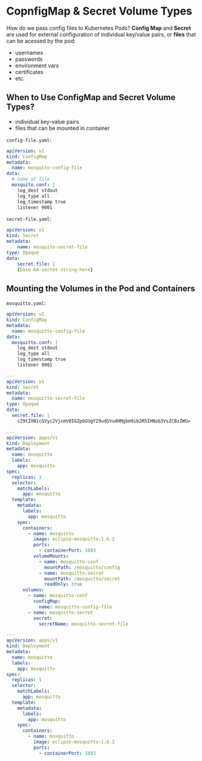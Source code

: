 # CopnfigMap & Secret Volume Types

How do we pass config files to Kubernetes Pods? **Config Map** and **Secret**
are used for external configuration of individual key/value pairs, or **files**
that can be acessed by the pod:

- usernames
- passwords
- environment vars
- certificates
- etc.

## When to Use ConfigMap and Secret Volume Types?

- individual key-value pairs
- files that can be mounted in container

`config-file.yaml`:

```yaml
apiVersion: v1
kind: ConfigMap
metadata:
  name: mosquito-config-file
data:
  # name of file
  mosquito.conf: |
    log_dest stdout 
    log_type all
    log_timestamp true
    listener 9001
```

`secret-file.yaml`:

```yaml
apiVersion: v1
kind: Secret
metadata:
    name: mosquito-secret-file
type: Opaque
data:
    secret.file: |
    {base-64-secret-string-here}
```

## Mounting the Volumes in the Pod and Containers

`mosquitto.yaml`:

```yaml
apiVersion: v1
kind: ConfigMap
metadata:
  name: mosquitto-config-file
data:
  mosquitto.conf: |
    log_dest stdout
    log_type all
    log_timestamp true
    listener 9001

---
apiVersion: v1
kind: Secret
metadata:
  name: mosquitto-secret-file
type: Opaque
data:
  secret.file: |
    c29tZXN1cGVyc2VjcmV0IGZpbGUgY29udGVudHMgbm9ib2R5IHNob3VsZCBzZWU=

---
apiVersion: apps/v1
kind: Deployment
metadata:
  name: mosquitto
  labels:
    app: mosquitto
spec:
  replicas: 1
  selector:
    matchLabels:
      app: mosquitto
  template:
    metadata:
      labels:
        app: mosquitto
    spec:
      containers:
        - name: mosquitto
          image: eclipse-mosquitto:1.6.2
          ports:
            - containerPort: 1883
          volumeMounts:
            - name: mosquitto-conf
              mountPath: /mosquitto/config
            - name: mosquitto-secret
              mountPath: /mosquitto/secret
              readOnly: true
      volumes:
        - name: mosquitto-conf
          configMap:
            name: mosquitto-config-file
        - name: mosquitto-secret
          secret:
            secretName: mosquitto-secret-file

---
apiVersion: apps/v1
kind: Deployment
metadata:
  name: mosquitto
  labels:
    app: mosquitto
spec:
  replicas: 1
  selector:
    matchLabels:
      app: mosquitto
  template:
    metadata:
      labels:
        app: mosquitto
    spec:
      containers:
        - name: mosquitto
          image: eclipse-mosquitto:1.6.2
          ports:
            - containerPort: 1883
```
